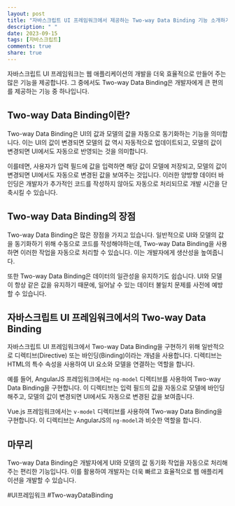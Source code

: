 ```yaml
---
layout: post
title: "자바스크립트 UI 프레임워크에서 제공하는 Two-way Data Binding 기능 소개하기"
description: " "
date: 2023-09-15
tags: [자바스크립트]
comments: true
share: true
---
```


자바스크립트 UI 프레임워크는 웹 애플리케이션의 개발을 더욱 효율적으로 만들어 주는 많은 기능을 제공합니다. 그 중에서도 Two-way Data Binding은 개발자에게 큰 편의를 제공하는 기능 중 하나입니다.

## Two-way Data Binding이란?

Two-way Data Binding은 UI의 값과 모델의 값을 자동으로 동기화하는 기능을 의미합니다. 이는 UI의 값이 변경되면 모델의 값 역시 자동적으로 업데이트되고, 모델의 값이 변경되면 UI에서도 자동으로 반영되는 것을 의미합니다.

이를테면, 사용자가 입력 필드에 값을 입력하면 해당 값이 모델에 저장되고, 모델의 값이 변경되면 UI에서도 자동으로 변경된 값을 보여주는 것입니다. 이러한 양방향 데이터 바인딩은 개발자가 추가적인 코드를 작성하지 않아도 자동으로 처리되므로 개발 시간을 단축시킬 수 있습니다.

## Two-way Data Binding의 장점

Two-way Data Binding은 많은 장점을 가지고 있습니다. 일반적으로 UI와 모델의 값을 동기화하기 위해 수동으로 코드를 작성해야하는데, Two-way Data Binding을 사용하면 이러한 작업을 자동으로 처리할 수 있습니다. 이는 개발자에게 생산성을 높여줍니다.

또한 Two-way Data Binding은 데이터의 일관성을 유지하기도 쉽습니다. UI와 모델이 항상 같은 값을 유지하기 때문에, 일어날 수 있는 데이터 불일치 문제를 사전에 예방할 수 있습니다.

## 자바스크립트 UI 프레임워크에서의 Two-way Data Binding

자바스크립트 UI 프레임워크에서 Two-way Data Binding을 구현하기 위해 일반적으로 디렉티브(Directive) 또는 바인딩(Binding)이라는 개념을 사용합니다. 디렉티브는 HTML의 특수 속성을 사용하여 UI 요소와 모델을 연결하는 역할을 합니다.

예를 들어, AngularJS 프레임워크에서는 `ng-model` 디렉티브를 사용하여 Two-way Data Binding을 구현합니다. 이 디렉티브는 입력 필드의 값을 자동으로 모델에 바인딩해주고, 모델의 값이 변경되면 UI에서도 자동으로 변경된 값을 보여줍니다.

Vue.js 프레임워크에서는 `v-model` 디렉티브를 사용하여 Two-way Data Binding을 구현합니다. 이 디렉티브는 AngularJS의 `ng-model`과 비슷한 역할을 합니다.

## 마무리

Two-way Data Binding은 개발자에게 UI와 모델의 값 동기화 작업을 자동으로 처리해주는 편리한 기능입니다. 이를 활용하여 개발자는 더욱 빠르고 효율적으로 웹 애플리케이션을 개발할 수 있습니다.

#UI프레임워크 #Two-wayDataBinding
